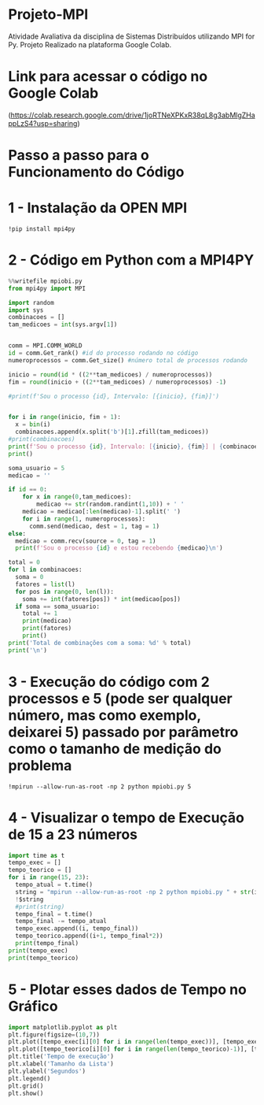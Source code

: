 # Projeto-MPI
Atividade Avaliativa da disciplina de Sistemas Distribuídos utilizando MPI for Py. Projeto Realizado na plataforma Google Colab.
# Link para acessar o código no Google Colab
(https://colab.research.google.com/drive/1joRTNeXPKxR38qL8g3abMlgZHappLzS4?usp=sharing)
# Passo a passo para o Funcionamento do Código 
# 1 - Instalação da OPEN MPI
`!pip install mpi4py`
# 2 - Código em Python com a MPI4PY
```python
%%writefile mpiobi.py
from mpi4py import MPI

import random
import sys
combinacoes = []
tam_medicoes = int(sys.argv[1])


comm = MPI.COMM_WORLD
id = comm.Get_rank() #id do processo rodando no código
numeroprocessos = comm.Get_size() #número total de processos rodando

inicio = round(id * ((2**tam_medicoes) / numeroprocessos))
fim = round(inicio + ((2**tam_medicoes) / numeroprocessos) -1)

#print(f'Sou o processo {id}, Intervalo: [{inicio}, {fim}]')


for i in range(inicio, fim + 1):
  x = bin(i)
  combinacoes.append(x.split('b')[1].zfill(tam_medicoes))
#print(combinacoes)
print(f'Sou o processo {id}, Intervalo: [{inicio}, {fim}] | {combinacoes}')
print()

soma_usuario = 5
medicao = ''

if id == 0:
    for x in range(0,tam_medicoes):
        medicao += str(random.randint(1,10)) + ' '
    medicao = medicao[:len(medicao)-1].split(' ')
    for i in range(1, numeroprocessos):
      comm.send(medicao, dest = 1, tag = 1)
else:
  medicao = comm.recv(source = 0, tag = 1)
  print(f'Sou o processo {id} e estou recebendo {medicao}\n')

total = 0
for l in combinacoes:
  soma = 0
  fatores = list(l)
  for pos in range(0, len(l)):
    soma += int(fatores[pos]) * int(medicao[pos])
  if soma == soma_usuario:
    total += 1
    print(medicao)
    print(fatores)
    print()
print('Total de combinações com a soma: %d' % total)
print('\n')
```
# 3 - Execução do código com 2 processos e 5 (pode ser qualquer número, mas como exemplo, deixarei 5) passado por parâmetro como o tamanho de medição do problema
`!mpirun --allow-run-as-root -np 2 python mpiobi.py 5`

# 4 - Visualizar o tempo de Execução de 15 a 23 números
```python
import time as t
tempo_exec = []
tempo_teorico = []
for i in range(15, 23):
  tempo_atual = t.time()
  string = "mpirun --allow-run-as-root -np 2 python mpiobi.py " + str(i) + " >> /dev/null"
  !$string
  #print(string)
  tempo_final = t.time()
  tempo_final -= tempo_atual
  tempo_exec.append((i, tempo_final))
  tempo_teorico.append((i+1, tempo_final*2))
  print(tempo_final)
print(tempo_exec)
print(tempo_teorico)
```
# 5 - Plotar esses dados de Tempo no Gráfico
```python
import matplotlib.pyplot as plt
plt.figure(figsize=(10,7))
plt.plot([tempo_exec[i][0] for i in range(len(tempo_exec))], [tempo_exec[i][1] for i in range(len(tempo_exec))], label='Alg. Paralelo')
plt.plot([tempo_teorico[i][0] for i in range(len(tempo_teorico)-1)], [tempo_teorico[i][1] for i in range(len(tempo_teorico)-1)], label='Previsto')
plt.title('Tempo de execução')
plt.xlabel('Tamanho da Lista')
plt.ylabel('Segundos')
plt.legend()
plt.grid()
plt.show()
```
